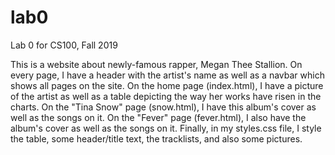 # lab0
Lab 0 for CS100, Fall 2019

This is a website about newly-famous rapper, Megan Thee Stallion.
On every page, I have a header with the artist's name as well as a navbar which shows all pages on the site.
On the home page (index.html), I have a picture of the artist as well as a table depicting the way her works have risen in the charts.
On the "Tina Snow" page (snow.html), I have this album's cover as well as the songs on it.
On the "Fever" page (fever.html), I also have the album's cover as well as the songs on it.
Finally, in my styles.css file, I style the table, some header/title text, the tracklists, and also some pictures.
